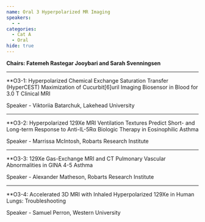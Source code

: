 ```yaml
---
name: Oral 3 Hyperpolarized MR Imaging
speakers:
  - -
categories:
  - Cat A
  - Oral
hide: true
---
```


**Chairs: Fatemeh Rastegar Jooybari and Sarah Svenningsen**
_____________________________________________________
**O3-1: Hyperpolarized Chemical Exchange Saturation Transfer (HyperCEST) Maximization of Cucurbit[6]uril Imaging Biosensor in Blood for 3.0 T Clinical MRI

Speaker - Viktoriia Batarchuk, Lakehead University
_____________________________________________________
**O3-2: Hyperpolarized 129Xe MRI Ventilation Textures Predict Short- and Long-term Response to Anti-IL-5Rα Biologic Therapy in Eosinophilic Asthma

Speaker - Marrissa McIntosh, Robarts Research Institute
_____________________________________________________
**O3-3: 129Xe Gas-Exchange MRI and CT Pulmonary Vascular Abnormalities in GINA 4-5 Asthma

Speaker - Alexander Matheson, Robarts Research Institute
_____________________________________________________
**O3-4: Accelerated 3D MRI with Inhaled Hyperpolarized 129Xe in Human Lungs: Troubleshooting

Speaker - Samuel Perron, Western University
